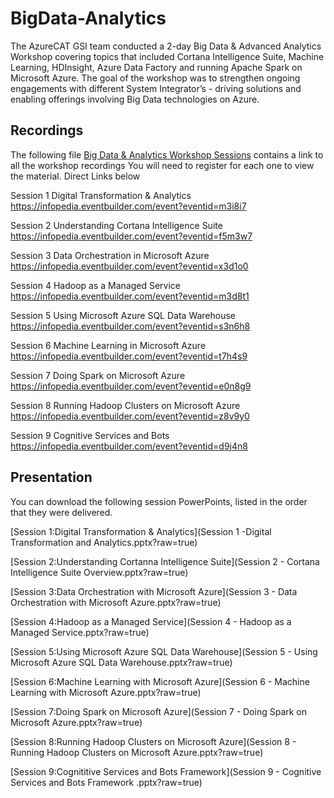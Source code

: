 # BigData-Analytics
The AzureCAT GSI team conducted a 2-day Big Data & Advanced Analytics Workshop covering topics that included Cortana Intelligence Suite, Machine Learning, HDInsight, Azure Data Factory and running Apache Spark on Microsoft Azure.  The goal of the workshop was to strengthen ongoing engagements with different System Integrator’s - driving solutions and enabling offerings involving Big Data technologies on Azure.

## Recordings
The following file [Big Data & Analytics Workshop Sessions](BigData-AnalyticsWorkshop.docx?raw=true) contains a link to all the workshop recordings
You will need to register for each one to view the material.  Direct Links below

Session 1	Digital Transformation & Analytics
https://infopedia.eventbuilder.com/event?eventid=m3i8i7

Session 2	Understanding Cortana Intelligence Suite
https://infopedia.eventbuilder.com/event?eventid=f5m3w7

Session 3	Data Orchestration in Microsoft Azure
https://infopedia.eventbuilder.com/event?eventid=x3d1o0

Session 4	Hadoop as a Managed Service
https://infopedia.eventbuilder.com/event?eventid=m3d8t1

Session 5	Using Microsoft Azure SQL Data Warehouse
https://infopedia.eventbuilder.com/event?eventid=s3n6h8

Session 6	Machine Learning in Microsoft Azure
https://infopedia.eventbuilder.com/event?eventid=t7h4s9

Session 7	Doing Spark on Microsoft Azure
https://infopedia.eventbuilder.com/event?eventid=e0n8g9

Session 8	Running Hadoop Clusters on Microsoft Azure
https://infopedia.eventbuilder.com/event?eventid=z8v9y0

Session 9	Cognitive Services and Bots
https://infopedia.eventbuilder.com/event?eventid=d9j4n8



## Presentation
You can download the following session PowerPoints, listed in the order that they were delivered.

[Session 1:Digital Transformation & Analytics](Session 1 -Digital Transformation and Analytics.pptx?raw=true)

[Session 2:Understanding Cortanna Intelligence Suite](Session 2 - Cortana Intelligence Suite Overview.pptx?raw=true)

[Session 3:Data Orchestration with Microsoft Azure](Session 3 - Data Orchestration with Microsoft Azure.pptx?raw=true)

[Session 4:Hadoop as a Managed Service](Session 4 - Hadoop as a Managed Service.pptx?raw=true)

[Session 5:Using Microsoft Azure SQL Data Warehouse](Session 5 - Using Microsoft Azure SQL Data Warehouse.pptx?raw=true)

[Session 6:Machine Learning with Microsoft Azure](Session 6 - Machine Learning with Microsoft Azure.pptx?raw=true)

[Session 7:Doing Spark on Microsoft Azure](Session 7 - Doing Spark on Microsoft Azure.pptx?raw=true)

[Session 8:Running Hadoop Clusters on Microsoft Azure](Session 8 - Running Hadoop Clusters on Microsoft Azure.pptx?raw=true)

[Session 9:Cognititive Services and Bots Framework](Session 9 - Cognitive Services and Bots Framework .pptx?raw=true)





